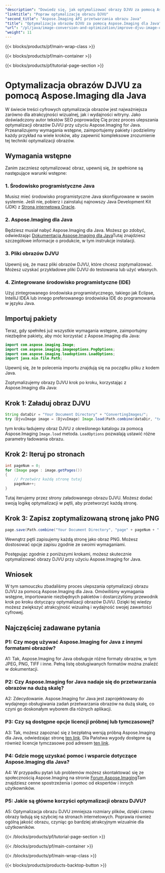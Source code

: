 ```yaml
---
"description": "Dowiedz się, jak optymalizować obrazy DJVU za pomocą Aspose.Imaging dla Java. Zwiększ atrakcyjność wizualną i wydajność bez wysiłku."
"linktitle": "Popraw optymalizację obrazu DJVU"
"second_title": "Aspose.Imaging API przetwarzania obrazu Java"
"title": "Optymalizacja obrazów DJVU za pomocą Aspose.Imaging dla Java"
"url": "/pl/java/image-conversion-and-optimization/improve-djvu-image-optimization/"
"weight": 11
---
```


{{< blocks/products/pf/main-wrap-class >}}

{{< blocks/products/pf/main-container >}}

{{< blocks/products/pf/tutorial-page-section >}}

# Optymalizacja obrazów DJVU za pomocą Aspose.Imaging dla Java

W świecie treści cyfrowych optymalizacja obrazów jest najważniejsza zarówno dla atrakcyjności wizualnej, jak i wydajności witryny. Jako doświadczony autor tekstów SEO poprowadzę Cię przez proces ulepszania optymalizacji obrazów DJVU przy użyciu Aspose.Imaging for Java. Przeanalizujemy wymagania wstępne, zaimportujemy pakiety i podzielimy każdy przykład na wiele kroków, aby zapewnić kompleksowe zrozumienie tej techniki optymalizacji obrazów.

## Wymagania wstępne

Zanim zaczniesz optymalizować obraz, upewnij się, że spełnione są następujące warunki wstępne:

### 1. Środowisko programistyczne Java

Musisz mieć środowisko programistyczne Java skonfigurowane w swoim systemie. Jeśli nie, pobierz i zainstaluj najnowszy Java Development Kit (JDK) z [Strona internetowa Oracle](https://www.oracle.com/java/technologies/javase-downloads).

### 2. Aspose.Imaging dla Java

Będziesz musiał nabyć Aspose.Imaging dla Java. Możesz go zdobyć, odwiedzając [Dokumentacja Aspose.Imaging dla Java](https://reference.aspose.com/imaging/java/)Tutaj znajdziesz szczegółowe informacje o produkcie, w tym instrukcje instalacji.

### 3. Pliki obrazów DJVU

Upewnij się, że masz pliki obrazów DJVU, które chcesz zoptymalizować. Możesz uzyskać przykładowe pliki DJVU do testowania lub użyć własnych.

### 4. Zintegrowane środowisko programistyczne (IDE)

Użyj zintegrowanego środowiska programistycznego, takiego jak Eclipse, IntelliJ IDEA lub innego preferowanego środowiska IDE do programowania w języku Java.

## Importuj pakiety

Teraz, gdy spełniłeś już wszystkie wymagania wstępne, zaimportujmy niezbędne pakiety, aby móc korzystać z Aspose.Imaging dla Java:

```java
import com.aspose.imaging.Image;
import com.aspose.imaging.imageoptions.PngOptions;
import com.aspose.imaging.loadoptions.LoadOptions;
import java.nio.file.Path;
```

Upewnij się, że te polecenia importu znajdują się na początku pliku z kodem Java.

Zoptymalizujemy obrazy DJVU krok po kroku, korzystając z Aspose.Imaging dla Java:

## Krok 1: Załaduj obraz DJVU

```java
String dataDir = "Your Document Directory" + "ConvertingImages/";
try (DjvuImage image = (DjvuImage) Image.load(Path.combine(dataDir, "test.djvu"), new LoadOptions() {{ setBufferSizeHint(50); }}))
```

tym kroku ładujemy obraz DJVU z określonego katalogu za pomocą Aspose.Imaging `Image.load` metoda. `LoadOptions` pozwalają ustawić różne parametry ładowania obrazu.

## Krok 2: Iteruj po stronach

```java
int pageNum = 0;
for (Image page : image.getPages())
{
    // Przetwórz każdą stronę tutaj
    pageNum++;
}
```

Tutaj iterujemy przez strony załadowanego obrazu DJVU. Możesz dodać swoją logikę optymalizacji w pętli, aby przetworzyć każdą stronę.

## Krok 3: Zapisz zoptymalizowaną stronę jako PNG

```java
page.save(Path.combine("Your Document Directory", "page" + pageNum + ".png"), new PngOptions());
```

Wewnątrz pętli zapisujemy każdą stronę jako obraz PNG. Możesz dostosować opcje zapisu zgodnie ze swoimi wymaganiami.

Postępując zgodnie z poniższymi krokami, możesz skutecznie optymalizować obrazy DJVU przy użyciu Aspose.Imaging for Java.

## Wniosek

W tym samouczku zbadaliśmy proces ulepszania optymalizacji obrazu DJVU za pomocą Aspose.Imaging dla Java. Omówiliśmy wymagania wstępne, importowanie niezbędnych pakietów i dostarczyliśmy przewodnik krok po kroku dotyczący optymalizacji obrazów DJVU. Dzięki tej wiedzy możesz zwiększyć atrakcyjność wizualną i wydajność swojej zawartości cyfrowej.

## Najczęściej zadawane pytania

### P1: Czy mogę używać Aspose.Imaging for Java z innymi formatami obrazów?

A1: Tak, Aspose.Imaging for Java obsługuje różne formaty obrazów, w tym JPEG, PNG, TIFF i inne. Pełną listę obsługiwanych formatów można znaleźć w dokumentacji.

### P2: Czy Aspose.Imaging for Java nadaje się do przetwarzania obrazów na dużą skalę?

A2: Zdecydowanie. Aspose.Imaging for Java jest zaprojektowany do wydajnego obsługiwania zadań przetwarzania obrazów na dużą skalę, co czyni go doskonałym wyborem dla różnych aplikacji.

### P3: Czy są dostępne opcje licencji próbnej lub tymczasowej?

A3: Tak, możesz zapoznać się z bezpłatną wersją próbną Aspose.Imaging dla Java, odwiedzając stronę [ten link](https://releases.aspose.com/). Dla Państwa wygody dostępne są również licencje tymczasowe pod adresem [ten link](https://purchase.aspose.com/temporary-license/).

### P4: Gdzie mogę uzyskać pomoc i wsparcie dotyczące Aspose.Imaging dla Java?

A4: W przypadku pytań lub problemów możesz skontaktować się ze społecznością Aspose.Imaging na stronie [Forum Aspose.Imaging](https://forum.aspose.com/)Tam znajdziesz cenne spostrzeżenia i pomoc od ekspertów i innych użytkowników.

### P5: Jakie są główne korzyści optymalizacji obrazu DJVU?

A5: Optymalizacja obrazu DJVU zmniejsza rozmiary plików, dzięki czemu obrazy ładują się szybciej na stronach internetowych. Poprawia również ogólną jakość obrazu, czyniąc go bardziej atrakcyjnym wizualnie dla użytkowników.

{{< /blocks/products/pf/tutorial-page-section >}}

{{< /blocks/products/pf/main-container >}}

{{< /blocks/products/pf/main-wrap-class >}}

{{< blocks/products/products-backtop-button >}}